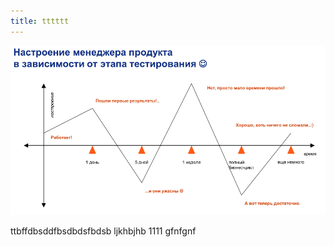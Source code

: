 ```yaml
---
title: tttttt
---
```

![ALT TEXT FOR IMAGE](2986d00dfc5741ddb09222ba00123072.png "THI IS MY TITILE FOR IMAGE")

ttbffdbsddfbsdbdsfbdsb
ljkhbjhb 1111 gfnfgnf